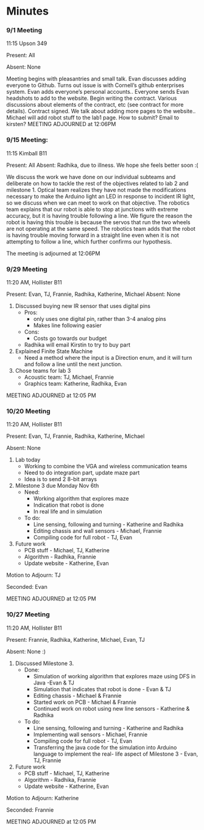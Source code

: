 # Minutes

### 9/1 Meeting

11:15 Upson 349

Present: All

Absent: None

Meeting begins with pleasantries and small talk.
Evan discusses adding everyone to Github.
Turns out issue is with Cornell’s github enterprises system.
Evan adds everyone’s personal accounts..
Everyone sends Evan headshots to add to the website.
Begin writing the contract.
Various discussions about elements of the contract, etc (see contract for more details).
Contract signed.
We talk about adding more pages to the website..
Michael will add robot stuff to the lab1 page.
How to submit? Email to kirsten?
MEETING ADJOURNED at 12:06PM

### 9/15 Meeting:
11:15 Kimball B11

Present: All
Absent: Radhika, due to illness.  We hope she feels better soon :( 

We discuss the work we have done on our individual subteams and deliberate on how to tackle the rest of the objectives related to lab 2 and milestone 1. 
Optical team realizes they have not made the modifications necessary to make the Arduino light an LED in response to incident IR light, so we discuss when we can meet to work on that objective.
The robotics team explains that our robot is able to stop at junctions with extreme accuracy, but it is having trouble following a line.  We figure the reason the robot is having this trouble is because the servos that run the two wheels are not operating at the same speed.  The robotics team adds that the robot is having trouble moving forward in a straight line even when it is not attempting to follow a line, which further confirms our hypothesis. 

The meeting is adjourned at 12:06PM

### 9/29 Meeting
11:20 AM, Hollister B11

Present: Evan, TJ, Frannie, Radhika, Katherine, Michael
Absent: None

1. Discussed buying new IR sensor that uses digital pins
	* Pros: 
		* only uses one digital pin, rather than 3-4 analog pins
		* Makes line following easier
	* Cons: 
		* Costs go towards our budget
	* Radhika will email Kirstin to try to buy part
2. Explained Finite State Machine
	* Need a method where the input is a Direction enum, and it will turn and follow a line until the next junction.
3. Chose teams for lab 3
	* Acoustic team: TJ, Michael, Frannie
	* Graphics team: Katherine, Radhika, Evan

MEETING ADJOURNED at 12:05 PM

### 10/20 Meeting
11:20 AM, Hollister B11

Present: Evan, TJ, Frannie, Radhika, Katherine, Michael

Absent: None

1. Lab today
	* Working to combine the VGA and wireless communication teams
	* Need to do integration part, update maze part
	* Idea is to send 2 8-bit arrays
2. Milestone 3 due Monday Nov 6th
	* Need:
		* Working algorithm that explores maze
		* Indication that robot is done
		* In real life and in simulation
	* To do:
		* Line sensing, following and turning - Katherine and Radhika
		* Editing chassis and wall sensors - Michael, Frannie
		* Compiling code for full robot - TJ, Evan
3. Future work
	* PCB stuff - Michael, TJ, Katherine
	* Algorithm - Radhika, Frannie
	* Update website - Katherine, Evan

Motion to Adjourn: TJ

Seconded: Evan

MEETING ADJOURNED at 12:05 PM

### 10/27 Meeting
11:20 AM, Hollister B11

Present: Frannie, Radhika, Katherine, Michael, Evan, TJ

Absent: None :) 

1. Discussed Milestone 3.
	* Done:
		* Simulation of working algorithm that explores maze using DFS in Java -Evan & TJ 
		* Simulation that indicates that robot is done - Evan & TJ
		* Editing chassis - Michael & Frannie 
		* Started work on PCB - Michael & Frannie
		* Continued work on robot using new line sensors - Katherine & Radhika
	* To do:
		* Line sensing, following and turning - Katherine and Radhika
		* Implementing wall sensors - Michael, Frannie
		* Compiling code for full robot - TJ, Evan
		* Transferring the java code for the simulation into Arduino language to implement the real- life 
		aspect of Milestone 3 - Evan, TJ, Frannie 
3. Future work
	* PCB stuff - Michael, TJ, Katherine
	* Algorithm - Radhika, Frannie
	* Update website - Katherine, Evan

Motion to Adjourn: Katherine

Seconded: Frannie 

MEETING ADJOURNED at 12:05 PM

